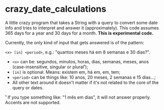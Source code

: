 # crazy_date_calculations
A little crazy program that takes a String with a query to convert some date info and tries to interpret and answer it (approximately). This code assumes 365 days for a year and 30 days for a month. **This is experimental code.**

Currently, the only kind of input that gets answered is of the pattern:

`<x> [in] <period>`, e.g.: "quantos meses há em 8 semanas e 30 dias?".

* `<x>` can be: segundos, minutos, horas, dias, semanas, meses, anos (case-insensitive, singular or plural¹);
* `[in]` is optional. Means: existem em, há em, em, tem;
* `<period>` can be things like: 10 anos, 20 meses, 2 semanas e 15 dias...;
* All other text around it doesn't matter if it's not related to the core of the query or dates.

¹ If you type something like: "1 mês em dias", it will not answer properly. Accents are not supported.
